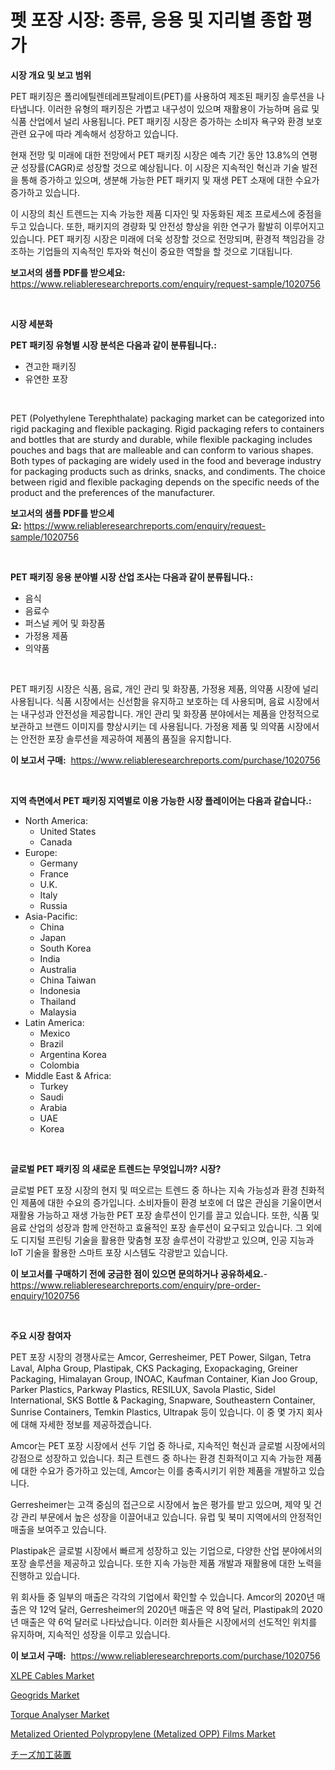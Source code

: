 <p><h1>펫 포장 시장: 종류, 응용 및 지리별 종합 평가</h1></p><p><strong>시장 개요 및 보고 범위</strong></p>
<p><p>PET 패키징은 폴리에틸렌테레프탈레이트(PET)를 사용하여 제조된 패키징 솔루션을 나타냅니다. 이러한 유형의 패키징은 가볍고 내구성이 있으며 재활용이 가능하며 음료 및 식품 산업에서 널리 사용됩니다. PET 패키징 시장은 증가하는 소비자 욕구와 환경 보호 관련 요구에 따라 계속해서 성장하고 있습니다. </p><p>현재 전망 및 미래에 대한 전망에서 PET 패키징 시장은 예측 기간 동안 13.8%의 연평균 성장률(CAGR)로 성장할 것으로 예상됩니다. 이 시장은 지속적인 혁신과 기술 발전을 통해 증가하고 있으며, 생분해 가능한 PET 패키지 및 재생 PET 소재에 대한 수요가 증가하고 있습니다. </p><p>이 시장의 최신 트렌드는 지속 가능한 제품 디자인 및 자동화된 제조 프로세스에 중점을 두고 있습니다. 또한, 패키지의 경량화 및 안전성 향상을 위한 연구가 활발히 이루어지고 있습니다. PET 패키징 시장은 미래에 더욱 성장할 것으로 전망되며, 환경적 책임감을 강조하는 기업들의 지속적인 투자와 혁신이 중요한 역할을 할 것으로 기대됩니다.</p></p>
<p><strong>보고서의 샘플 PDF를 받으세요:</strong> <a href="https://www.reliableresearchreports.com/enquiry/request-sample/1020756">https://www.reliableresearchreports.com/enquiry/request-sample/1020756</a></p>
<p>&nbsp;</p>
<p><strong>시장 세분화</strong></p>
<p><strong>PET 패키징 유형별 시장 분석은 다음과 같이 분류됩니다.:</strong></p>
<p><ul><li>견고한 패키징</li><li>유연한 포장</li></ul></p>
<p>&nbsp;</p>
<p><p>PET (Polyethylene Terephthalate) packaging market can be categorized into rigid packaging and flexible packaging. Rigid packaging refers to containers and bottles that are sturdy and durable, while flexible packaging includes pouches and bags that are malleable and can conform to various shapes. Both types of packaging are widely used in the food and beverage industry for packaging products such as drinks, snacks, and condiments. The choice between rigid and flexible packaging depends on the specific needs of the product and the preferences of the manufacturer.</p></p>
<p><strong>보고서의 샘플 PDF를 받으세요:</strong>&nbsp;<a href="https://www.reliableresearchreports.com/enquiry/request-sample/1020756">https://www.reliableresearchreports.com/enquiry/request-sample/1020756</a></p>
<p>&nbsp;</p>
<p><strong> PET 패키징 응용 분야별 시장 산업 조사는 다음과 같이 분류됩니다.:</strong></p>
<p><ul><li>음식</li><li>음료수</li><li>퍼스널 케어 및 화장품</li><li>가정용 제품</li><li>의약품</li></ul></p>
<p>&nbsp;</p>
<p><p>PET 패키징 시장은 식품, 음료, 개인 관리 및 화장품, 가정용 제품, 의약품 시장에 널리 사용됩니다. 식품 시장에서는 신선함을 유지하고 보호하는 데 사용되며, 음료 시장에서는 내구성과 안전성을 제공합니다. 개인 관리 및 화장품 분야에서는 제품을 안정적으로 보관하고 브랜드 이미지를 향상시키는 데 사용됩니다. 가정용 제품 및 의약품 시장에서는 안전한 포장 솔루션을 제공하여 제품의 품질을 유지합니다.</p></p>
<p><strong>이 보고서 구매:</strong>&nbsp; <a href="https://www.reliableresearchreports.com/purchase/1020756">https://www.reliableresearchreports.com/purchase/1020756</a></p>
<p>&nbsp;</p>
<p><strong>지역 측면에서 PET 패키징 지역별로 이용 가능한 시장 플레이어는 다음과 같습니다.:</strong></p>
<p><ul>
    <li>
        North America:
        <ul>
            <li>United States</li>
            <li>Canada</li>
        </ul>
    </li>
    <li>
        Europe:
        <ul>
            <li>Germany</li>
            <li>France</li>
            <li>U.K.</li>
            <li>Italy</li>
            <li>Russia</li>
        </ul>
    </li>
    <li>
        Asia-Pacific:
        <ul>
            <li>China</li>
            <li>Japan</li>
            <li>South Korea</li>
            <li>India</li>
            <li>Australia</li>
            <li>China Taiwan</li>
            <li>Indonesia</li>
            <li>Thailand</li>
            <li>Malaysia</li>
        </ul>
    </li>
    <li>
        Latin America:
        <ul>
            <li>Mexico</li>
            <li>Brazil</li>
            <li>Argentina Korea</li>
            <li>Colombia</li>
        </ul>
    </li>
    <li>
        Middle East & Africa:
        <ul>
            <li>Turkey</li>
            <li>Saudi</li>
            <li>Arabia</li>
            <li>UAE</li>
            <li>Korea</li>
        </ul>
    </li>
    </ul></p>
<p>&nbsp;</p>
<p><strong>글로벌 PET 패키징 의 새로운 트렌드는 무엇입니까? 시장?</strong></p>
<p><p>글로벌 PET 포장 시장의 현지 및 떠오르는 트렌드 중 하나는 지속 가능성과 환경 친화적인 제품에 대한 수요의 증가입니다. 소비자들이 환경 보호에 더 많은 관심을 기울이면서 재활용 가능하고 재생 가능한 PET 포장 솔루션이 인기를 끌고 있습니다. 또한, 식품 및 음료 산업의 성장과 함께 안전하고 효율적인 포장 솔루션이 요구되고 있습니다. 그 외에도 디지털 프린팅 기술을 활용한 맞춤형 포장 솔루션이 각광받고 있으며, 인공 지능과 IoT 기술을 활용한 스마트 포장 시스템도 각광받고 있습니다.</p></p>
<p><strong>이 보고서를 구매하기 전에 궁금한 점이 있으면 문의하거나 공유하세요.</strong>- <a href="https://www.reliableresearchreports.com/enquiry/pre-order-enquiry/1020756">https://www.reliableresearchreports.com/enquiry/pre-order-enquiry/1020756</a></p>
<p>&nbsp;</p>
<p><strong>주요 시장 참여자</strong></p>
<p><p>PET 포장 시장의 경쟁사로는 Amcor, Gerresheimer, PET Power, Silgan, Tetra Laval, Alpha Group, Plastipak, CKS Packaging, Exopackaging, Greiner Packaging, Himalayan Group, INOAC, Kaufman Container, Kian Joo Group, Parker Plastics, Parkway Plastics, RESILUX, Savola Plastic, Sidel International, SKS Bottle & Packaging, Snapware, Southeastern Container, Sunrise Containers, Temkin Plastics, Ultrapak 등이 있습니다. 이 중 몇 가지 회사에 대해 자세한 정보를 제공하겠습니다.</p><p>Amcor는 PET 포장 시장에서 선두 기업 중 하나로, 지속적인 혁신과 글로벌 시장에서의 강점으로 성장하고 있습니다. 최근 트렌드 중 하나는 환경 친화적이고 지속 가능한 제품에 대한 수요가 증가하고 있는데, Amcor는 이를 충족시키기 위한 제품을 개발하고 있습니다.</p><p>Gerresheimer는 고객 중심의 접근으로 시장에서 높은 평가를 받고 있으며, 제약 및 건강 관리 부문에서 높은 성장을 이끌어내고 있습니다. 유럽 및 북미 지역에서의 안정적인 매출을 보여주고 있습니다.</p><p>Plastipak은 글로벌 시장에서 빠르게 성장하고 있는 기업으로, 다양한 산업 분야에서의 포장 솔루션을 제공하고 있습니다. 또한 지속 가능한 제품 개발과 재활용에 대한 노력을 진행하고 있습니다.</p><p>위 회사들 중 일부의 매출은 각각의 기업에서 확인할 수 있습니다. Amcor의 2020년 매출은 약 12억 달러, Gerresheimer의 2020년 매출은 약 8억 달러, Plastipak의 2020년 매출은 약 6억 달러로 나타났습니다. 이러한 회사들은 시장에서의 선도적인 위치를 유지하며, 지속적인 성장을 이루고 있습니다.</p></p>
<p><strong>이 보고서 구매:</strong>&nbsp;&nbsp;<a href="https://www.reliableresearchreports.com/purchase/1020756">https://www.reliableresearchreports.com/purchase/1020756</a></p>
<p><p><a href="https://view.publitas.com/reportprime-1/xlpe-cables-market-insights-market-players-and-forecast-till-2031/">XLPE Cables Market</a></p><p><a href="https://github.com/Paul14Anderson63/Market-Research-Report-List-3/blob/main/geogrids-market.md">Geogrids Market</a></p><p><a href="https://issuu.com/reportprime-2/docs/torque-analyser-market-size-2030.pptx">Torque Analyser Market</a></p><p><a href="https://woozy-pyroraptor-a1f.notion.site/Metalized-Oriented-Polypropylene-Metalized-OPP-Films-Market-Research-Report-Reveals-The-Latest-Tre-0c9d6494f09f40dbafc39d1ff84f4461">Metalized Oriented Polypropylene (Metalized OPP) Films Market</a></p><p><a href="https://github.com/ihabdkwlxs948/Market-Research-Report-List-1/blob/main/4264954189533.md">チーズ加工装置</a></p></p>

